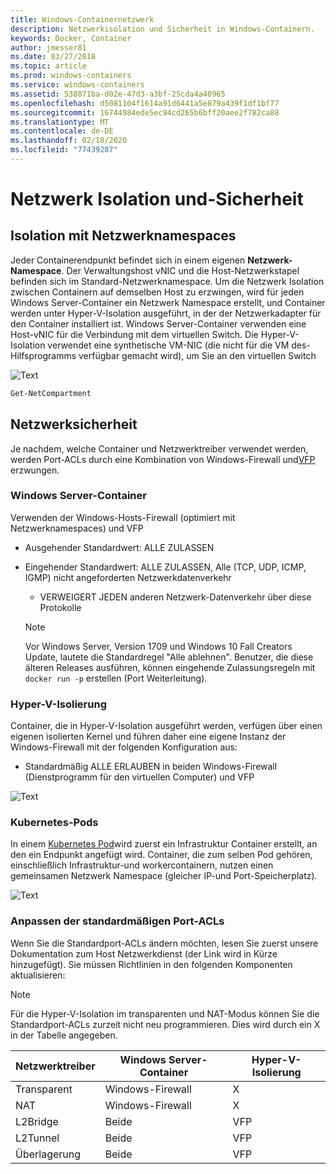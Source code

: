 ```yaml
---
title: Windows-Containernetzwerk
description: Netzwerkisolation und Sicherheit in Windows-Containern.
keywords: Docker, Container
author: jmesser81
ms.date: 03/27/2018
ms.topic: article
ms.prod: windows-containers
ms.service: windows-containers
ms.assetid: 538871ba-d02e-47d3-a3bf-25cda4a40965
ms.openlocfilehash: d5081104f1614a91d6441a5e879a439f1df1bf77
ms.sourcegitcommit: 16744984ede5ec94cd265b6bff20aee2f782ca88
ms.translationtype: MT
ms.contentlocale: de-DE
ms.lasthandoff: 02/18/2020
ms.locfileid: "77439287"
---
```

# <a name="network-isolation-and-security"></a>Netzwerk Isolation und-Sicherheit

## <a name="isolation-with-network-namespaces"></a>Isolation mit Netzwerknamespaces

Jeder Containerendpunkt befindet sich in einem eigenen __Netzwerk-Namespace__. Der Verwaltungshost vNIC und die Host-Netzwerkstapel befinden sich im Standard-Netzwerknamespace. Um die Netzwerk Isolation zwischen Containern auf demselben Host zu erzwingen, wird für jeden Windows Server-Container ein Netzwerk Namespace erstellt, und Container werden unter Hyper-V-Isolation ausgeführt, in der der Netzwerkadapter für den Container installiert ist. Windows Server-Container verwenden eine Host-vNIC für die Verbindung mit dem virtuellen Switch. Die Hyper-V-Isolation verwendet eine synthetische VM-NIC (die nicht für die VM des-Hilfsprogramms verfügbar gemacht wird), um Sie an den virtuellen Switch

![Text](media/network-compartment-visual.png)

```powershell
Get-NetCompartment
```

## <a name="network-security"></a>Netzwerksicherheit

Je nachdem, welche Container und Netzwerktreiber verwendet werden, werden Port-ACLs durch eine Kombination von Windows-Firewall und[VFP](https://www.microsoft.com/research/project/azure-virtual-filtering-platform/) erzwungen.

### <a name="windows-server-containers"></a>Windows Server-Container

Verwenden der Windows-Hosts-Firewall (optimiert mit Netzwerknamespaces) und VFP

* Ausgehender Standardwert: ALLE ZULASSEN
* Eingehender Standardwert: ALLE ZULASSEN, Alle (TCP, UDP, ICMP, IGMP) nicht angeforderten Netzwerkdatenverkehr
  * VERWEIGERT JEDEN anderen Netzwerk-Datenverkehr über diese Protokolle

  >[!NOTE]
  >Vor Windows Server, Version 1709 und Windows 10 Fall Creators Update, lautete die Standardregel "Alle ablehnen". Benutzer, die diese älteren Releases ausführen, können eingehende Zulassungsregeln mit ``docker run -p`` erstellen (Port Weiterleitung).

### <a name="hyper-v-isolation"></a>Hyper-V-Isolierung

Container, die in Hyper-V-Isolation ausgeführt werden, verfügen über einen eigenen isolierten Kernel und führen daher eine eigene Instanz der Windows-Firewall mit der folgenden Konfiguration aus:

* Standardmäßig ALLE ERLAUBEN in beiden Windows-Firewall (Dienstprogramm für den virtuellen Computer) und VFP

![Text](media/windows-firewall-containers.png)

### <a name="kubernetes-pods"></a>Kubernetes-Pods

In einem [Kubernetes Pod](https://kubernetes.io/docs/concepts/workloads/pods/pod/)wird zuerst ein Infrastruktur Container erstellt, an den ein Endpunkt angefügt wird. Container, die zum selben Pod gehören, einschließlich Infrastruktur-und workercontainern, nutzen einen gemeinsamen Netzwerk Namespace (gleicher IP-und Port-Speicherplatz).

![Text](media/pod-network-compartment.png)

### <a name="customizing-default-port-acls"></a>Anpassen der standardmäßigen Port-ACLs

Wenn Sie die Standardport-ACLs ändern möchten, lesen Sie zuerst unsere Dokumentation zum Host Netzwerkdienst (der Link wird in Kürze hinzugefügt). Sie müssen Richtlinien in den folgenden Komponenten aktualisieren:

>[!NOTE]
>Für die Hyper-V-Isolation im transparenten und NAT-Modus können Sie die Standardport-ACLs zurzeit nicht neu programmieren. Dies wird durch ein X in der Tabelle angegeben.

| Netzwerktreiber | Windows Server-Container | Hyper-V-Isolierung  |
| -------------- |-------------------------- | ------------------- |
| Transparent | Windows-Firewall | X |
| NAT | Windows-Firewall | X |
| L2Bridge | Beide | VFP |
| L2Tunnel | Beide | VFP |
| Überlagerung  | Beide | VFP |